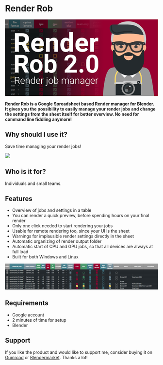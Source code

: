 # Render Rob

![ ](design/renderrob_deck_02.png)

**Render Rob is a Google Spreadsheet based Render manager for Blender. It gives you the possibility to easily manage your render jobs and change the settings from the sheet itself for better overview. No need for command line fiddling anymore!**

## Why should I use it?

Save time managing your render jobs!

![ ](img/readme_pics/usage.gif)

## Who is it for?

Individuals and small teams.

## Features

- Overview of jobs and settings in a table
- You can render a quick preview, before spending hours on your final render
- Only one click needed to start rendering your jobs
- Usable for remote rendering too, since your UI is the sheet
- Warnings for implausible render settings directly in the sheet
- Automatic organizing of render output folder
- Automatic start of CPU and GPU jobs, so that all devices are always at full load
- Built for both Windows and Linux

![Screenshot](img/readme_pics/screenshot.jpg)

## Requirements

- Google account
- 2 minutes of time for setup
- Blender

## Support

If you like the product and would like to support me, consider buying it on [Gumroad](https://gum.co/JXBgO) or [Blendermarket](https://blendermarket.com). Thanks a lot!
